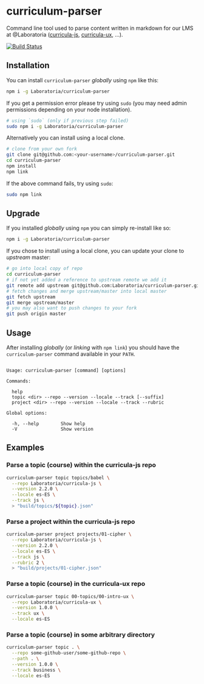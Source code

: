 # curriculum-parser

Command line tool used to parse content written in markdown for our LMS at
@Laboratoria ([curricula-js](https://github.com/Laboratoria/curricula-js),
[curricula-ux](https://github.com/Laboratoria/curricula-ux), ...).

[![Build Status](https://travis-ci.com/Laboratoria/curriculum-parser.svg?branch=master)](https://travis-ci.com/Laboratoria/curriculum-parser)

## Installation

You can install `curriculum-parser` _globally_ using `npm` like this:

```sh
npm i -g Laboratoria/curriculum-parser
```

If you get a permission error please try using `sudo` (you may need admin
permissions depending on your node installation).

```sh
# using `sudo` (only if previous step failed)
sudo npm i -g Laboratoria/curriculum-parser
```

Alternatively you can install using a local clone.

```sh
# clone from your own fork
git clone git@github.com:<your-username>/curriculum-parser.git
cd curriculum-parser
npm install
npm link
```

If the above command fails, try using `sudo`:

```sh
sudo npm link
```

## Upgrade

If you installed _globally_ using `npm` you can simply re-install like so:

```sh
npm i -g Laboratoria/curriculum-parser
```

If you chose to install using a local clone, you can update your clone to
_upstream_ master:

```sh
# go into local copy of repo
cd curriculum-parser
# if not yet added a reference to upstream remote we add it
git remote add upstream git@github.com:Laboratoria/curriculum-parser.git
# fetch changes and merge upstream/master into local master
git fetch upstream
git merge upstream/master
# you may also want to push changes to your fork
git push origin master
```

## Usage

After installing _globally_ (or _linking_ with `npm link`) you should have the
`curriculum-parser` command available in your `PATH`.

```text

Usage: curriculum-parser [command] [options]

Commands:

  help
  topic <dir> --repo --version --locale --track [--suffix]
  project <dir> --repo --version --locale --track --rubric

Global options:

  -h, --help        Show help
  -V                Show version

```

## Examples

### Parse a topic (course) within the curricula-js repo

```sh
curriculum-parser topic topics/babel \
  --repo Laboratoria/curricula-js \
  --version 2.2.0 \
  --locale es-ES \
  --track js \
  > "build/topics/${topic}.json"
```

### Parse a project within the curricula-js repo

```sh
curriculum-parser project projects/01-cipher \
  --repo Laboratoria/curricula-js \
  --version 2.2.0 \
  --locale es-ES \
  --track js \
  --rubric 2 \
  > "build/projects/01-cipher.json"
```

### Parse a topic (course) in the curricula-ux repo

```sh
curriculum-parser topic 00-topics/00-intro-ux \
  --repo Laboratoria/curricula-ux \
  --version 1.0.0 \
  --track ux \
  --locale es-ES
```

### Parse a topic (course) in some arbitrary directory

```sh
curriculum-parser topic . \
  --repo some-github-user/some-github-repo \
  --path . \
  --version 1.0.0 \
  --track business \
  --locale es-ES
```

